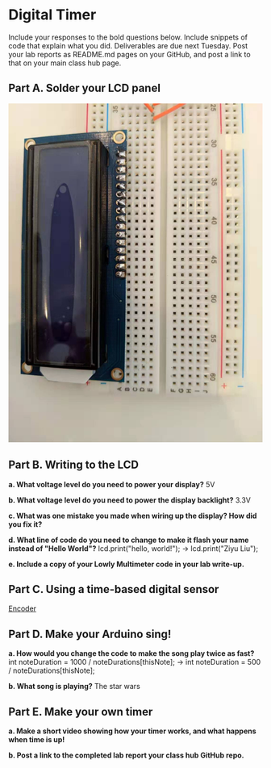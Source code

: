 # Digital Timer
 
Include your responses to the bold questions below. Include snippets of code that explain what you did. Deliverables are due next Tuesday. Post your lab reports as README.md pages on your GitHub, and post a link to that on your main class hub page.

## Part A. Solder your LCD panel

![LCD](https://github.com/dlydb/IDD-Fa19-Lab2/blob/master/lab2_parta.jpg)

## Part B. Writing to the LCD
 
**a. What voltage level do you need to power your display?**
5V

**b. What voltage level do you need to power the display backlight?**
3.3V
   
**c. What was one mistake you made when wiring up the display? How did you fix it?**

**d. What line of code do you need to change to make it flash your name instead of "Hello World"?**
lcd.print("hello, world!"); -> lcd.print("Ziyu Liu");
 
**e. Include a copy of your Lowly Multimeter code in your lab write-up.**


## Part C. Using a time-based digital sensor

[Encoder](https://youtu.be/qPxbwlh4aN0)


## Part D. Make your Arduino sing!

**a. How would you change the code to make the song play twice as fast?**
int noteDuration = 1000 / noteDurations[thisNote]; -> int noteDuration = 500 / noteDurations[thisNote];
 
**b. What song is playing?**
The star wars


## Part E. Make your own timer

**a. Make a short video showing how your timer works, and what happens when time is up!**

**b. Post a link to the completed lab report your class hub GitHub repo.**
